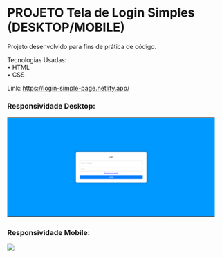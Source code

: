 # PROJETO Tela de Login Simples (DESKTOP/MOBILE)
Projeto desenvolvido para fins de prática de código.

Tecnologias Usadas: <br>
• HTML <br>
• CSS

Link: https://login-simple-page.netlify.app/

### Responsividade Desktop:
<img src="/readme/responsividade-desktop.png" width="480px">

### Responsividade Mobile:
<img src="/readme/responsividade-desktop.jpg" width="480px">

